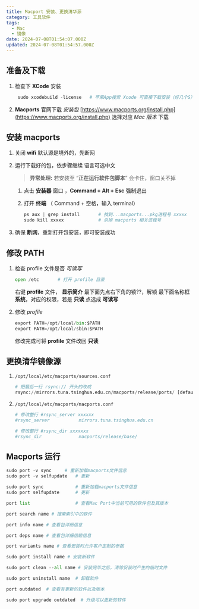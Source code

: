 ```yaml
---
title: Macport 安装、更换清华源
category: 工具软件
tags:
  - Mac
  - 镜像
date: 2024-07-08T01:54:07.000Z
updated: 2024-07-08T01:54:57.000Z
---
```

## **准备及下载**

1. 检查下 **XCode** 安装

   ```python
    sudo xcodebuild -license   # 苹果App搜索 Xcode 可直接下载安装（好几个G）
   ```
2. **Macports** 官网下载 *安装包*
   [https://www.macports.org/install.php](https://www.macports.org/install.php)
   选择对应 *Mac 版本* 下载

## **安装 macports**

1. 关闭 **wifi**
   默认源是境外的，先断网
2. 运行下载好的包，依步骤继续
   语言可选中文

   > **异常处理:**   若安装至 “**正在运行软件包脚本**” 会卡住，窗口关不掉
   >

   1. 点击 **安装器** 窗口 ，**Command + Alt + Esc** 强制退出
   2. 打开 **终端** （ Command + 空格，输入 terminal）

      ```python
      ps aux | grep install       # 找到...macports...pkg进程号 xxxxx
      sudo kill xxxxx             # 杀掉 macports 相关进程号
      ```
3. 确保 **断网**，重新打开包安装，即可安装成功

## **修改 PATH**

1. 检查 profile 文件是否 *可读写*

   ```python
   open /etc       # 打开 profile 目录
   ```

   右键 **profile** 文件， ****显示简介**** 最下面先点右下角的锁??，解锁
   最下面名称框 **系统**，对应的权限，若是 **只读** 点选成 **可读写**
2. 修改 *profile*

   ```python
   export PATH=/opt/local/bin:$PATH
   export PATH=/opt/local/sbin:$PATH
   ```

   修改完成可将 **profile** 文件改回 **只读**

## **更换清华镜像源**

1. ​`/opt/local/etc/macports/sources.conf`​​

   ```python
   # 把最后一行 rsync:// 开头的改成
   rsync://mirrors.tuna.tsinghua.edu.cn/macports/release/ports/ [default]
   ```
2. ​`/opt/local/etc/macports/macports.conf `​

   ```python
   # 修改整行 #rsync_server xxxxxx
   #rsync_server           mirrors.tuna.tsinghua.edu.cn

   # 修改整行 #rsync_dir xxxxxxx
   #rsync_dir              macports/release/base/
   ```

## **Macports 运行**

```python
sudo port -v sync	  # 重新加载macports文件信息
sudo port -v selfupdate	  # 更新

sudo port sync	          # 重新加载macports文件信息
sudo port selfupdate	  # 更新

port list                 # 查看Mac Port中当前可用的软件包及其版本

port search name # 搜索索引中的软件

port info name # 查看包详细信息

port deps name # 查看包详细信赖信息

port variants name # 查看安装时允许客户定制的参数

sudo port install name # 安装新软件

sudo port clean --all name # 安装完毕之后，清除安装时产生的临时文件

sudo port uninstall name  # 卸载软件

port outdated  # 查看有更新的软件以及版本

sudo port upgrade outdated  # 升级可以更新的软件
```
